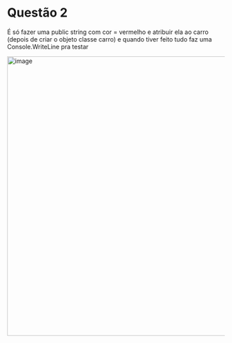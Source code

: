 # Questão 2

É só fazer uma public string com cor = vermelho e atribuir ela ao carro (depois de criar o objeto classe carro) e quando tiver feito tudo faz uma Console.WriteLine pra testar

<img width="1297" height="645" alt="image" src="https://github.com/user-attachments/assets/0186fd78-d94f-4726-ab55-bf16b2e876f0" />
